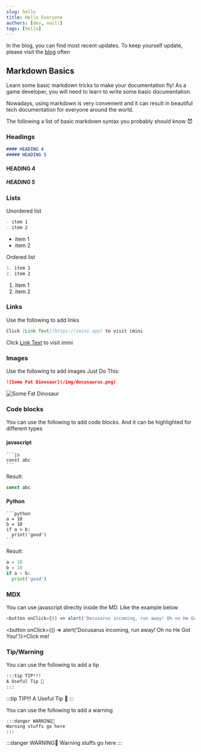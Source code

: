 ```yaml
---
slug: hello
title: Hello Everyone
authors: [dev, xwill]
tags: [hello]
---
```


In the blog, you can find most recent updates. To keep yourself update, please visit the [blog](/blog) often

<!-- truncate -->
## Markdown Basics
Learn some basic markdown tricks to make your documentation fly! As a game developer, you will need to learn
to write some basic documentation.

Nowadays, using markdown is very convenient and it can result in beautiful tech documentation for everyone
around the world.

The following a list of basic markdown syntax you probably should know 😈

### Headings
```md
#### HEADING 4
##### HEADING 5
```
#### HEADING 4
##### HEADING 5

### Lists
Unordered list
```md
- item 1
- item 2
```
- item 1
- item 2

Ordered list
```md
1. item 1
2. item 2
```
1. item 1
2. item 2

### Links
Use the following to add links
```md
Click [Link Text](https://imini.app) to visit imini
```
Click [Link Text](https://imini.app) to visit imini


### Images
Use the following to add images
Just Do This:
```md
![Some Fat Dinosaur](/img/docusaurus.png)
```
![Some Fat Dinosaur](/img/docusaurus.png)

### Code blocks
You can use the following to add code blocks. And it can be highlighted for different types

#### javascript

    ```js
    const abc
    ```

Result:
```js
const abc
```

#### Python

    ```python
    a = 10
    b = 10
    if a > b:
      print('good')
    ```

Result:
```python
a = 10
b = 10
if a > b:
  print('good')
```

### MDX
You can use javascript directly inside the MD. Like the example below
```js
<button onClick={() => alert('Docusarus incoming, run away! Oh no He Got You!')}>Click me!</button>
```
<button onClick={() => alert('Docusarus incoming, run away! Oh no He Got You!')}>Click me!</button>


### Tip/Warning
You can use the following to add a tip
```md
:::tip TIP!!!
A Useful Tip 🚗
:::
```

:::tip TIP!!!
A Useful Tip 🚗
:::

You can use the following to add a warning

    :::danger WARNING🦴
    Warning stuffs go here
    :::

:::danger WARNING🦴
Warning stuffs go here
:::